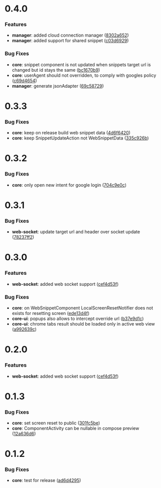 # 0.4.0

### Features

* **manager**: added cloud connection manager ([8302a652](https://github.com/inovait/tws-android-sdk/commit/8302a65217138c6a3ae566a301ffbf1d3d51e0e9))
* **manager**: added support for shared snippet ([c03d6929](https://github.com/inovait/tws-android-sdk/commit/c03d6929ce1e980c6f8e242d711bf53b6535bcc9))

### Bug Fixes

* **core**: snippet component is not updated when snippets target url is changed but id stays the same ([bc1670b9](https://github.com/inovait/tws-android-sdk/commit/bc1670b940faf0cf48f002c67c24aed50e0aff0d))
* **core**: userAgent should not overridden, to comply with googles policy ([c69d4654](https://github.com/inovait/tws-android-sdk/commit/c69d4654a294ac99b5f4f64befd03458676900ae))
* **manager**: generate jsonAdapter ([69c58729](https://github.com/inovait/tws-android-sdk/commit/69c58729c41a7611573c423cc3e197104cbd8fdd))

# 0.3.3

### Bug Fixes

* **core**: keep on release build web snippet data ([4d6f6420](https://github.com/inovait/tws-android-sdk/commit/4d6f6420f50cb2edcf11350c2d06ca6cc633c060))
* **core**: keep SnippetUpdateAction not WebSnippetData ([335c926b](https://github.com/inovait/tws-android-sdk/commit/335c926b9f44481c6f1510c2be307744824d532b))

# 0.3.2

### Bug Fixes

* **core**: only open new intent for google login ([704c9e0c](https://github.com/inovait/tws-android-sdk/commit/704c9e0c80a381c328743aaaaf59f7d7c69b4b2c))

# 0.3.1

### Bug Fixes

* **web-socket**: update target url and header over socket update ([78237ff2](https://github.com/inovait/tws-android-sdk/commit/78237ff29c1c6a2e2644ec0b7cdd75c5248ba9fb))

# 0.3.0

### Features

* **web-socket**: added web socket support ([cef4d53f](https://github.com/inovait/tws-android-sdk/commit/cef4d53ff5021c8953ed9039c0d38135e32062d0))

### Bug Fixes

* **core**: on WebSnippetComponent LocalScreenResetNotifier does not exists for resetting screen ([ede13d4f](https://github.com/inovait/tws-android-sdk/commit/ede13d4ff0595c99fe92876bd4f1ba8d49ededa2))
* **core-ui**: popups also allows to intercept override url ([b37e9d1c](https://github.com/inovait/tws-android-sdk/commit/b37e9d1cc1563164803f689a36a8f51159e19290))
* **core-ui**: chrome tabs result should be loaded only in active web view ([a992639c](https://github.com/inovait/tws-android-sdk/commit/a992639c8415ad06b48a7aadd614059ae6c4c79d))

# 0.2.0

### Features

* **web-socket**: added web socket support ([cef4d53f](https://github.com/inovait/tws-android-sdk/commit/cef4d53ff5021c8953ed9039c0d38135e32062d0))

# 0.1.3

### Bug Fixes

* **core**: set screen reset to public ([301fc5be](https://github.com/inovait/tws-android-sdk/commit/301fc5be7b0033e29a64a200accef16726a06e5e))
* **core**: ComponentActivity can be nullable in compose preview ([12a636d6](https://github.com/inovait/tws-android-sdk/commit/12a636d613cf5bc7565be7978065f2856a1cf51c))

# 0.1.2

### Bug Fixes

* **core**: test for release ([ad6d4295](https://github.com/inovait/tws-android-sdk/commit/ad6d4295dbb93be39be352d9fc3cb12f0c07d6a2))
